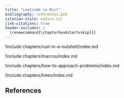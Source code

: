 ```yaml
---
title: "Leetcode in Rust"
bibliography: references.bib
citation-style: nature.csl
link-citations: true
header-includes: |
  \renewcommand{\chapterheadstartvskip}{}
---
```


!include chapters/rust-in-a-nutshell/index.md

!include chapters/macros/index.md

!include chapters/how-to-approach-problems/index.md

!include chapters/trees/index.md

## References


